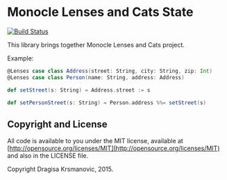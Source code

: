 # Monocle Lenses and Cats State

[![Build Status](https://travis-ci.org/dragisak/monocle-cats.svg)](https://travis-ci.org/dragisak/monocle-cats)

This library brings together Monocle Lenses and Cats project.

Example:

```scala
@Lenses case class Address(street: String, city: String, zip: Int)
@Lenses case class Person(name: String, address: Address)

def setStreet(s: String) = Address.street := s

def setPersonStreet(s: String) = Person.address %%= setStreet(s)

```

## Copyright and License

All code is available to you under the MIT license, available at [http://opensource.org/licenses/MIT](http://opensource.org/licenses/MIT) and also
in the LICENSE file.

Copyright Dragisa Krsmanovic, 2015.
